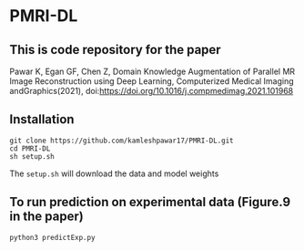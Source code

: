 # PMRI-DL

## This is code repository for the paper

Pawar K, Egan GF, Chen Z, Domain Knowledge Augmentation of Parallel MR Image Reconstruction using Deep Learning, Computerized Medical Imaging andGraphics(2021), doi:https://doi.org/10.1016/j.compmedimag.2021.101968

## Installation 
```
git clone https://github.com/kamleshpawar17/PMRI-DL.git
cd PMRI-DL
sh setup.sh
```
The ```setup.sh``` will download the data and model weights

## To run prediction on experimental data (Figure.9 in the paper)
```
python3 predictExp.py
```


